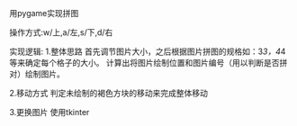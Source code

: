 用pygame实现拼图

操作方式:w/上,a/左,s/下,d/右

实现逻辑:
1.整体思路
首先调节图片大小，之后根据图片拼图的规格如：3*3，4*4等来确定每个格子的大小。
计算出将图片绘制位置和图片编号（用以判断是否拼对）绘制图片。

2.移动方式
判定未绘制的褐色方块的移动来完成整体移动

3.更换图片
使用tkinter
